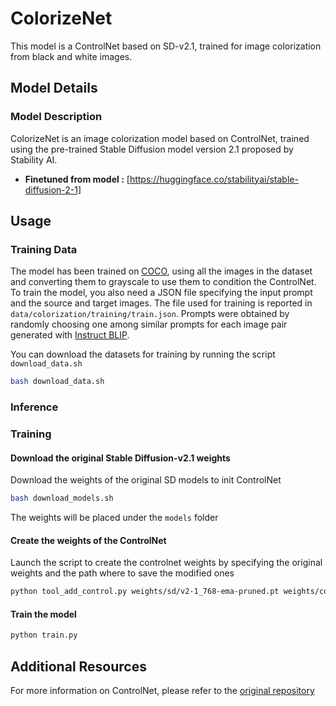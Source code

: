 # ColorizeNet

This model is a ControlNet based on SD-v2.1, trained for image colorization from black and white images.
## Model Details

### Model Description

ColorizeNet is an image colorization model based on ControlNet, trained using the pre-trained Stable Diffusion model version 2.1 proposed by Stability AI.

- **Finetuned from model :** [https://huggingface.co/stabilityai/stable-diffusion-2-1]

## Usage

### Training Data

The model has been trained on [COCO](https://huggingface.co/datasets/detection-datasets/coco), using all the images in the dataset and converting them to grayscale to use them to condition the ControlNet. To train the model, you also need a JSON file specifying the input prompt and the source and target images. The file used for training is reported in `data/colorization/training/train.json`. Prompts were obtained by randomly choosing one among similar prompts for each image pair generated with [Instruct BLIP](https://huggingface.co/docs/transformers/main/en/model_doc/instructblip).

You can download the datasets for training by running the script `download_data.sh`

```bash
bash download_data.sh
```

### Inference

### Training

#### Download the original Stable Diffusion-v2.1 weights

Download the weights of the original SD models to init ControlNet

```bash
bash download_models.sh
```
The weights will be placed under the `models` folder

#### Create the weights of the ControlNet

Launch the script to create the controlnet weights by specifying the original weights and the path where to save the modified ones

```bash
python tool_add_control.py weights/sd/v2-1_768-ema-pruned.pt weights/controlnet/v2-1_colorization.pt 
```

#### Train the model

```bash
python train.py
```

## Additional Resources
For more information on ControlNet, please refer to the [original repository](https://github.com/lllyasviel/ControlNet)
